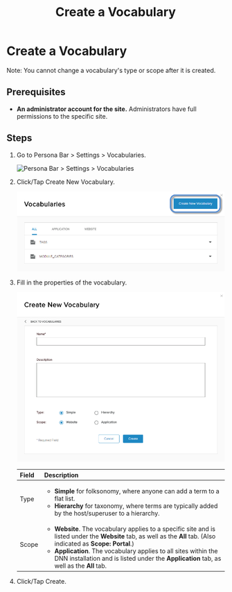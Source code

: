 ﻿---
uid: create-vocabulary
topic: create-vocabulary
locale: en
title: Create a Vocabulary
dnneditions: DNN Platform,Evoq Content,Evoq Engage
dnnversion: 09.02.00
parent-topic: administrators-vocabularies-overview
related-topics: edit-vocabulary,delete-vocabulary,add-term-to-vocabulary,edit-term-in-vocabulary,delete-term-from-vocabulary
---

# Create a Vocabulary

Note: You cannot change a vocabulary's type or scope after it is created.

## Prerequisites

*   **An administrator account for the site.** Administrators have full permissions to the specific site.

## Steps

1.  Go to Persona Bar \> Settings \> Vocabularies.
    
    ![Persona Bar > Settings > Vocabularies](/images/scr-pbar-host-Settings-E91.png)
    
2.  Click/Tap Create New Vocabulary.
    
      
    
    ![](/images/scr-vocabularies-list-create-btn-E91.png)
    
      
    
3.  Fill in the properties of the vocabulary.
    
      
    
    ![](/images/scr-vocabularies-create-new-vocabulary-dialog-E91.png)
    
      
    
    |Field|Description|
    |---|---|
    |Type|<ul><li><strong>Simple</strong> for folksonomy, where anyone can add a term to a flat list.</li><li><strong>Hierarchy</strong> for taxonomy, where terms are typically added by the host/superuser to a hierarchy.</li></ul>|
    |Scope|<ul><li><strong>Website</strong>. The vocabulary applies to a specific site and is listed under the <strong>Website</strong> tab, as well as the <strong>All</strong> tab. (Also indicated as <strong>Scope: Portal</strong>.)</li><li><strong>Application</strong>. The vocabulary applies to all sites within the DNN installation and is listed under the <strong>Application</strong> tab, as well as the <strong>All</strong> tab.</li></ul>
    
4.  Click/Tap Create.
